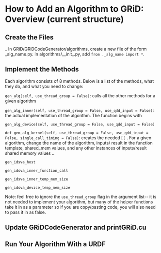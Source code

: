 # How to Add an Algorithm to GRiD: Overview (current structure)

## Create the Files
_
In GRiD/GRiDCodeGenerator/algorithms, create a new file of the form \_alg_name.py. In algorithms/\_\_init_.py, add `from ._alg_name import *`.


## Implement the Methods

Each algorithm consists of 8 methods. Below is a list of the methods, what they do, and what you need to change:

`gen_alg(self, use_thread_group = False)`: calls all the other methods for a given algorithm

`gen_alg_inner(self, use_thread_group = False, use_qdd_input = False)`: the actual implementation of the algorithm. The function begins with 

`gen_alg_device(self, use_thread_group = False, use_qdd_input = False)`

`def gen_alg_kernel(self, use_thread_group = False, use_qdd_input = False, single_call_timing = False)`: creates the needed [   ] . For a given algorithm, change the name of the algorithm, inputs/ result in the function template, shared_mem values, and any other instances of inputs/result shared memory values .. 

`gen_idsva_host`

`gen_idsva_inner_function_call`

`gen_idsva_inner_temp_mem_size`
                            
`gen_idsva_device_temp_mem_size`



Note: feel free to ignore the `use_thread_group` flag in the argument list-- it is not needed to implement your algorithm, but many of the helper functions take it in as a parameter so if you are copy/pasting code, you will also need to pass it in as false. 

## Update GRiDCodeGenerator and printGRiD.cu



## Run Your Algorithm With a URDF







